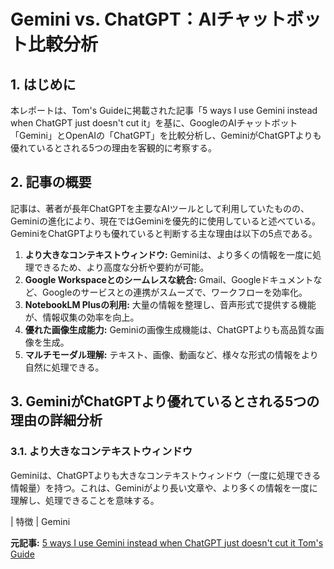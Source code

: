 # Gemini vs. ChatGPT：AIチャットボット比較分析

## 1. はじめに

本レポートは、Tom's Guideに掲載された記事「5 ways I use Gemini instead when ChatGPT just doesn't cut it」を基に、GoogleのAIチャットボット「Gemini」とOpenAIの「ChatGPT」を比較分析し、GeminiがChatGPTよりも優れているとされる5つの理由を客観的に考察する。

## 2. 記事の概要

記事は、著者が長年ChatGPTを主要なAIツールとして利用していたものの、Geminiの進化により、現在ではGeminiを優先的に使用していると述べている。GeminiをChatGPTよりも優れていると判断する主な理由は以下の5点である。

1. **より大きなコンテキストウィンドウ:** Geminiは、より多くの情報を一度に処理できるため、より高度な分析や要約が可能。
2. **Google Workspaceとのシームレスな統合:** Gmail、Googleドキュメントなど、Googleのサービスとの連携がスムーズで、ワークフローを効率化。
3. **NotebookLM Plusの利用:** 大量の情報を整理し、音声形式で提供する機能が、情報収集の効率を向上。
4. **優れた画像生成能力:** Geminiの画像生成機能は、ChatGPTよりも高品質な画像を生成。
5. **マルチモーダル理解:** テキスト、画像、動画など、様々な形式の情報をより自然に処理できる。

## 3. GeminiがChatGPTより優れているとされる5つの理由の詳細分析

### 3.1. より大きなコンテキストウィンドウ

Geminiは、ChatGPTよりも大きなコンテキストウィンドウ（一度に処理できる情報量）を持つ。これは、Geminiがより長い文章や、より多くの情報を一度に理解し、処理できることを意味する。

| 特徴 | Gemini 

**元記事:** [5 ways I use Gemini instead when ChatGPT just doesn't cut it Tom's Guide](https://www.tomsguide.com/ai/5-ways-i-use-gemini-when-chatgpt-just-doesnt-cut-it)
